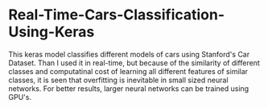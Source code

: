 # Real-Time-Cars-Classification-Using-Keras
This keras model classifies different models of cars using Stanford's Car Dataset. Than I used it in real-time, but because of the similarity of different classes and computatinal cost of learning all different features of similar classes, it is seen that overfitting is inevitable in small sized neural networks. For better results, larger neural networks can be trained using GPU's.
